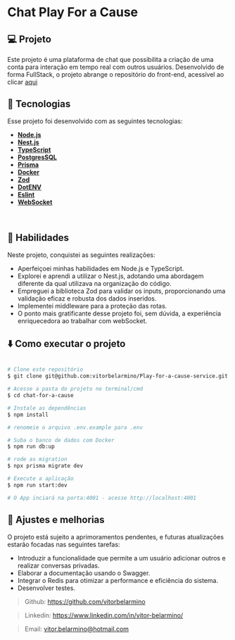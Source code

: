 # Chat Play For a Cause

## 💻 Projeto
 Este projeto é uma plataforma de chat que possibilita a criação de uma conta para interação em tempo real com outros usuários. Desenvolvido de forma FullStack, o projeto abrange o repositório do front-end, acessível ao clicar [aqui](https://github.com/vitorbelarmino/Play-for-a-cause-app)
</br>

## 🚀 Tecnologias

Esse projeto foi desenvolvido com as seguintes tecnologias:

-  **[Node.js](https://nodejs.org/en/)**
-  **[Nest.js](https://docs.nestjs.com/)**
-  **[TypeScript](https://www.typescriptlang.org/)**
-  **[PostgresSQL](https://www.postgresql.org/)**
-  **[Prisma](https://www.prisma.io/)**
-  **[Docker](https://www.docker.com/)**
-  **[Zod](https://zod.dev/)**
-  **[DotENV](https://github.com/motdotla/dotenv)**
-  **[Eslint](https://eslint.org/)**
-  **[WebSocket](https://developer.mozilla.org/pt-BR/docs/Web/API/WebSockets_API/)**
  
</br>

## 📌 Habilidades

Neste projeto, conquistei as seguintes realizações:
- Aperfeiçoei minhas habilidades em Node.js e TypeScript.
- Explorei e aprendi a utilizar o Nest.js, adotando uma abordagem diferente da qual utilizava na organização do código.
- Empreguei a biblioteca Zod para validar os inputs, proporcionando uma validação eficaz e robusta dos dados inseridos.
- Implementei middleware para a proteção das rotas.
- O ponto mais gratificante desse projeto foi, sem dúvida, a experiência enriquecedora ao trabalhar com webSocket.

## ⬇️ Como executar o projeto

```bash

# Clone este repositório
$ git clone git@github.com:vitorbelarmino/Play-for-a-cause-service.git

# Acesse a pasta do projeto no terminal/cmd
$ cd chat-for-a-cause

# Instale as dependências
$ npm install

# renomeie o arquivo .env.example para .env

# Suba o banco de dados com Docker
$ npm run db:up

# rode as migration
$ npx prisma migrate dev

# Execute a aplicação
$ npm run start:dev

# O App inciará na porta:4001 - acesse http://localhost:4001
```
## 📝 Ajustes e melhorias


O projeto está sujeito a aprimoramentos pendentes, e futuras atualizações estarão focadas nas seguintes tarefas:

- Introduzir a funcionalidade que permite a um usuário adicionar outros e realizar conversas privadas.
- Elaborar a documentação usando o Swagger.
- Integrar o Redis para otimizar a performance e eficiência do sistema.
- Desenvolver testes.
  
> Github: https://github.com/vitorbelarmino

> Linkedin: https://www.linkedin.com/in/vitor-belarmino/

> Email: vitor.belarmino@hotmail.com
